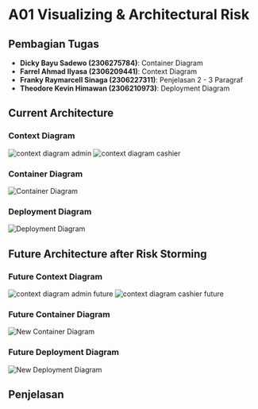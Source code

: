 # A01 Visualizing & Architectural Risk

## Pembagian Tugas

- **Dicky Bayu Sadewo (2306275784)**: Container Diagram
- **Farrel Ahmad Ilyasa (2306209441)**: Context Diagram
- **Franky Raymarcell Sinaga (2306227311)**: Penjelasan 2 - 3 Paragraf
- **Theodore Kevin Himawan (2306210973)**: Deployment Diagram

## Current Architecture

### Context Diagram
![context diagram admin](context_admin.jpeg)
![context diagram cashier](context_cashier.jpeg)

### Container Diagram
![Container Diagram](currentcontainer.png)

### Deployment Diagram
![Deployment Diagram](deploymentdiagram1.png)

## Future Architecture after Risk Storming

### Future Context Diagram
![context diagram admin future](context_admin_future.jpeg)
![context diagram cashier future](context_cashier_future.jpeg)

### Future Container Diagram
![New Container Diagram](futurecontainerdiagram.png)

### Future Deployment Diagram
![New Deployment Diagram](deploymentdiagram2.png)

## Penjelasan